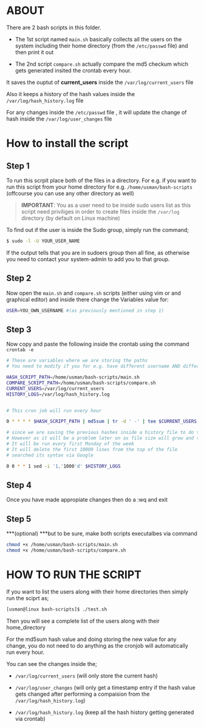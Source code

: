 # ABOUT

There are 2 bash scripts in this folder.

- The 1st script named `main.sh` basically collects all the users on the system including their home directory (from the `/etc/passwd` file) and then print it out
  
  
- The 2nd script `compare.sh` actually compare the md5 checkum which gets generated insited the crontab every hour.



It saves the ouptut of **current_users** inside the `/var/log/current_users` file

Also it keeps a history of the hash values inside the `/var/log/hash_history.log` file

For any changes inside the `/etc/passwd` file , it will update the change of hash inside the `/var/log/user_changes` file



# How to install the script

## Step 1

To run this scrpit place both of the files in a directory. For e.g. if you want to run this script from your home directory for e.g. `/home/usman/bash-scripts` (offcourse you can use any other directory as well)



> **IMPORTANT**: You as a user need to be inside sudo users list as this script need priviliges in order to create files inside the `/var/log` directory (by default on Linux machine)



To find out if the user is inside the Sudo group, simply run the command;

```bash
$ sudo -l -U YOUR_USER_NAME
```

If the output tells that you are in sudoers group then all fine, as otherwise you need to contact your system-admin to add you to that group.

## Step 2

Now open the `main.sh` and `compare.sh` scripts (either using vim or and graphical editor) and inside there change the Variables value for:

```bash
USER=YOU_OWN_USERNAME #(as previously mentioned in step 1)
```

## Step 3

Now copy and paste the following inside the crontab using the command `crontab -e`

```bash
# These are variables where we are storing the paths
# You need to modify if you for e.g. have different username AND different path other than your home directory

HASH_SCRIPT_PATH=/home/usman/bash-scripts/main.sh
COMPARE_SCRIPT_PATH=/home/usman/bash-scripts/compare.sh
CURRENT_USERS=/var/log/current_users
HISTORY_LOGS=/var/log/hash_history.log


# This cron job will run every hour

0 * * * * $HASH_SCRIPT_PATH | md5sum | tr -d ' -' | tee $CURRENT_USERS >> $HISTORY_LOGS && $COMPARE_SCRIPT_PATH

# since we are saving the previous hashes inside a history file to do the comparision and update the /var/log/user_changes accordingly
# However as it will be a problem later on as file size will grow and therefore we are also running this cron job which basically do a clean up
# It will be run every first Monday of the week
# It will delete the first 10000 lines from the top of the file
# searched its syntax via Google

0 0 * * 1 sed -i '1,'1000'd' $HISTORY_LOGS
```



## Step 4

Once you have made appropiate changes then do a :wq and exit



## Step 5

***(optional) ***but to be sure, make both scripts executalbes via command 

```bash
chmod +x /home/usman/bash-scripts/main.sh
chmod +x /home/usman/bash-scripts/compare.sh
```



# HOW TO RUN THE SCRIPT

If you want to list the users along with their home directories then simply run the sciprt as;

```bash
[usman@linux bash-scripts]$ ./test.sh 
```

Then you will see a complete list of the users along with their home_directory

For the md5sum hash value and doing storing the new value for any change, you do not need to do anything as the cronjob will automatically run every hour.


You can see the changes inside the;

- `/var/log/current_users` (will only store the current hash)

- `/var/log/user_changes` (will only get a timestamp entry if the hash value gets changed after performing a compaision from the `/var/log/hash_history.log`)

- `/var/log/hash_history.log` (keep all the hash history getting generated via crontab)







